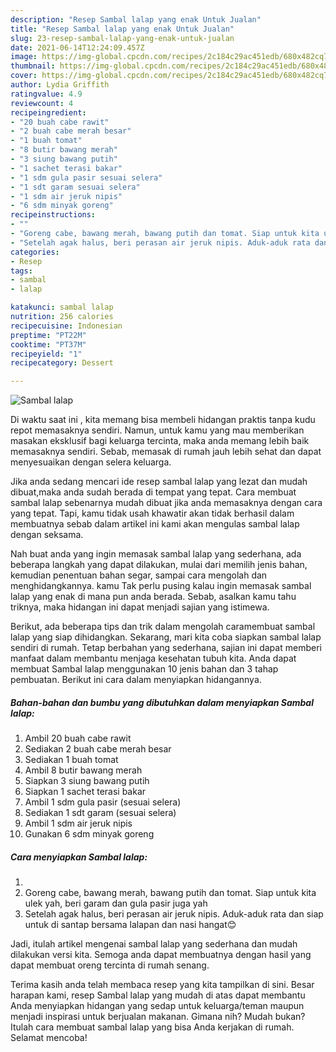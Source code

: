 ```yaml
---
description: "Resep Sambal lalap yang enak Untuk Jualan"
title: "Resep Sambal lalap yang enak Untuk Jualan"
slug: 23-resep-sambal-lalap-yang-enak-untuk-jualan
date: 2021-06-14T12:24:09.457Z
image: https://img-global.cpcdn.com/recipes/2c184c29ac451edb/680x482cq70/sambal-lalap-foto-resep-utama.jpg
thumbnail: https://img-global.cpcdn.com/recipes/2c184c29ac451edb/680x482cq70/sambal-lalap-foto-resep-utama.jpg
cover: https://img-global.cpcdn.com/recipes/2c184c29ac451edb/680x482cq70/sambal-lalap-foto-resep-utama.jpg
author: Lydia Griffith
ratingvalue: 4.9
reviewcount: 4
recipeingredient:
- "20 buah cabe rawit"
- "2 buah cabe merah besar"
- "1 buah tomat"
- "8 butir bawang merah"
- "3 siung bawang putih"
- "1 sachet terasi bakar"
- "1 sdm gula pasir sesuai selera"
- "1 sdt garam sesuai selera"
- "1 sdm air jeruk nipis"
- "6 sdm minyak goreng"
recipeinstructions:
- ""
- "Goreng cabe, bawang merah, bawang putih dan tomat. Siap untuk kita ulek yah, beri garam dan gula pasir juga yah"
- "Setelah agak halus, beri perasan air jeruk nipis. Aduk-aduk rata dan siap untuk di santap bersama lalapan dan nasi hangat😊"
categories:
- Resep
tags:
- sambal
- lalap

katakunci: sambal lalap 
nutrition: 256 calories
recipecuisine: Indonesian
preptime: "PT22M"
cooktime: "PT37M"
recipeyield: "1"
recipecategory: Dessert

---
```



![Sambal lalap](https://img-global.cpcdn.com/recipes/2c184c29ac451edb/680x482cq70/sambal-lalap-foto-resep-utama.jpg)

Di waktu  saat ini , kita memang bisa membeli hidangan praktis tanpa kudu repot memasaknya sendiri. Namun, untuk kamu yang mau memberikan masakan eksklusif bagi keluarga tercinta, maka anda memang lebih baik memasaknya sendiri. Sebab, memasak di rumah jauh lebih sehat dan dapat menyesuaikan dengan selera keluarga.

Jika anda sedang mencari ide resep sambal lalap yang lezat dan mudah dibuat,maka anda sudah berada di tempat yang tepat. Cara membuat sambal lalap  sebenarnya mudah dibuat jika anda memasaknya dengan cara yang tepat. Tapi, kamu tidak usah khawatir akan tidak berhasil dalam membuatnya 
sebab dalam artikel ini kami akan mengulas sambal lalap dengan seksama.  



Nah buat anda yang ingin memasak sambal lalap yang sederhana, ada beberapa langkah yang dapat dilakukan, mulai dari memilih jenis bahan, kemudian penentuan bahan segar, sampai cara mengolah dan menghidangkannya. kamu Tak perlu pusing kalau ingin memasak sambal lalap yang enak di mana pun anda berada. Sebab, asalkan kamu  tahu triknya, maka hidangan ini dapat menjadi sajian yang istimewa.

Berikut, ada beberapa tips dan trik dalam mengolah caramembuat sambal lalap yang siap dihidangkan. Sekarang, mari kita coba siapkan sambal lalap sendiri di rumah. Tetap berbahan yang sederhana, sajian ini dapat memberi manfaat dalam membantu menjaga kesehatan tubuh kita. Anda dapat membuat Sambal lalap menggunakan 10 jenis bahan dan 3 tahap pembuatan. Berikut ini cara dalam menyiapkan hidangannya.

<!--inarticleads1-->

##### Bahan-bahan dan bumbu yang dibutuhkan dalam menyiapkan Sambal lalap:

1. Ambil 20 buah cabe rawit
1. Sediakan 2 buah cabe merah besar
1. Sediakan 1 buah tomat
1. Ambil 8 butir bawang merah
1. Siapkan 3 siung bawang putih
1. Siapkan 1 sachet terasi bakar
1. Ambil 1 sdm gula pasir (sesuai selera)
1. Sediakan 1 sdt garam (sesuai selera)
1. Ambil 1 sdm air jeruk nipis
1. Gunakan 6 sdm minyak goreng




<!--inarticleads2-->

##### Cara menyiapkan Sambal lalap:

1. 
1. Goreng cabe, bawang merah, bawang putih dan tomat. Siap untuk kita ulek yah, beri garam dan gula pasir juga yah
1. Setelah agak halus, beri perasan air jeruk nipis. Aduk-aduk rata dan siap untuk di santap bersama lalapan dan nasi hangat😊




Jadi, itulah artikel mengenai  sambal lalap  yang sederhana dan mudah dilakukan versi kita. Semoga anda dapat membuatnya dengan hasil yang dapat membuat oreng tercinta di rumah senang. 

Terima kasih anda telah membaca resep yang kita tampilkan di sini. Besar harapan kami, resep  Sambal lalap yang mudah di atas dapat membantu Anda menyiapkan hidangan yang sedap untuk keluarga/teman maupun menjadi inspirasi untuk berjualan makanan. Gimana nih? Mudah bukan? Itulah cara membuat sambal lalap yang bisa Anda kerjakan di rumah. Selamat mencoba!

